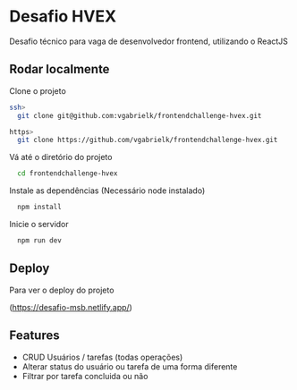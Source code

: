
# Desafio HVEX

Desafio técnico para vaga de desenvolvedor frontend, utilizando o ReactJS

## Rodar localmente

Clone o projeto

```bash
ssh>
  git clone git@github.com:vgabrielk/frontendchallenge-hvex.git

https>
  git clone https://github.com/vgabrielk/frontendchallenge-hvex.git
```

Vá até o diretório do projeto

```bash
  cd frontendchallenge-hvex
```

Instale as dependências (Necessário node instalado)

```bash
  npm install
```

Inicie o servidor

```bash
  npm run dev
```


## Deploy

Para ver o deploy do projeto

(https://desafio-msb.netlify.app/)

## Features

- CRUD Usuários / tarefas (todas operações)
- Alterar status do usuário ou tarefa de uma forma diferente
- Filtrar por tarefa concluida ou não

